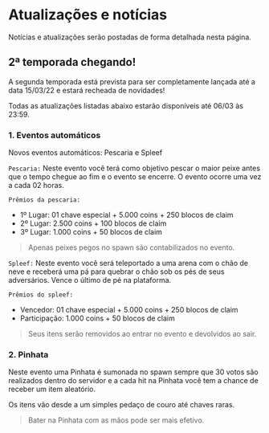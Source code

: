 # **Atualizações e notícias**

Notícias e atualizações serão postadas de forma detalhada nesta página.

## **2ª temporada chegando!**

A segunda temporada está prevista para ser completamente lançada até
a data 15/03/22 e estará recheada de novidades!

Todas as atualizações listadas abaixo estarão disponíveis até 06/03 às 23:59.

### **1. Eventos automáticos**

Novos eventos automáticos: Pescaria e Spleef

`Pescaria:` Neste evento você terá como objetivo pescar o maior
peixe antes que o tempo chegue ao fim e o evento se encerre.
O evento ocorre uma vez a cada 02 horas.

`Prêmios da pescaria:`

- 1º Lugar: 01 chave especial + 5.000 coins + 250 blocos de claim
- 2º Lugar: 2.500 coins + 100 blocos de claim
- 3º Lugar: 1.000 coins + 50 blocos de claim

>Apenas peixes pegos no spawn são contabilizados no evento.

`Spleef:` Neste evento você será teleportado a uma arena com o chão de neve
e receberá uma pá para quebrar o chão sob os pés de seus adversários.
Vence o último de pé na plataforma.

`Prêmios do spleef:`

- Vencedor: 01 chave especial + 5.000 coins + 250 blocos de claim
- Participação: 1.000 coins + 50 blocos de claim

>Seus itens serão removidos ao entrar no evento e devolvidos ao sair.

<style>
body {
  background-image: url('../resources/image/background.png');
  background-repeat: no-repeat;
  background-attachment: fixed;
  background-size: cover;
}
</style>

### **2. Pinhata**

Neste evento uma Pinhata é sumonada no spawn sempre que
30 votos são realizados dentro do servidor e a cada hit
na Pinhata você tem a chance de receber um item aleatório.

Os itens vão desde a um simples pedaço de couro até chaves raras.

>Bater na Pinhata com as mãos pode ser mais efetivo.